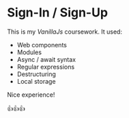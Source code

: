 # Sign-In / Sign-Up

This is my _VanillaJs_ coursework. It used:

- Web components
- Modules
- Async / await syntax
- Regular expressions
- Destructuring
- Local storage

Nice experience!

:+1::+1::+1:
